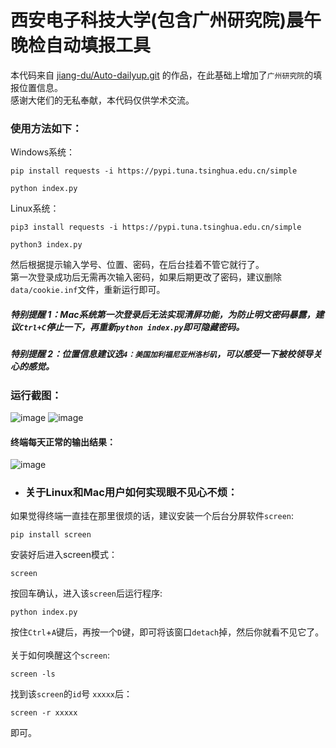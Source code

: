 # 西安电子科技大学(包含广州研究院)晨午晚检自动填报工具
本代码来自 [jiang-du/Auto-dailyup.git](https://github.com/jiang-du/Auto-dailyup.git) 的作品，在此基础上增加了`广州研究院`的填报位置信息。<br>
感谢大佬们的无私奉献，本代码仅供学术交流。
### 使用方法如下：
Windows系统：
```
pip install requests -i https://pypi.tuna.tsinghua.edu.cn/simple
```
```
python index.py
```
Linux系统：
```
pip3 install requests -i https://pypi.tuna.tsinghua.edu.cn/simple
```
```
python3 index.py
```
然后根据提示输入学号、位置、密码，在后台挂着不管它就行了。<br>
第一次登录成功后无需再次输入密码，如果后期更改了密码，建议删除`data/cookie.inf`文件，重新运行即可。<br>
##### 特别提醒 1：Mac系统第一次登录后无法实现清屏功能，为防止明文密码暴露，建议`Ctrl+C`停止一下，再重新`python index.py`即可隐藏密码。
##### 特别提醒 2：位置信息建议选`4：美国加利福尼亚州洛杉矶`，可以感受一下被校领导关心的感觉。

### 运行截图：
![image](https://github.com/HANYIIK/Auto-dailyup/blob/main/images/1.jpg)
![image](https://github.com/HANYIIK/Auto-dailyup/blob/main/images/2.jpg)
#### 终端每天正常的输出结果：
![image](https://github.com/HANYIIK/Auto-dailyup/blob/main/images/3.jpg)
* ### 关于Linux和Mac用户如何实现眼不见心不烦：
如果觉得终端一直挂在那里很烦的话，建议安装一个后台分屏软件`screen`:
```
pip install screen
```
安装好后进入screen模式：
```
screen
```
按回车确认，进入该`screen`后运行程序:
```
python index.py
```
按住`Ctrl`+`A`键后，再按一个`D`键，即可将该窗口`detach`掉，然后你就看不见它了。<br>
<br>关于如何唤醒这个`screen`:
```
screen -ls
```
找到该`screen`的`id`号 `xxxxx`后：
```
screen -r xxxxx
```
即可。
